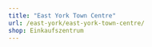 ```yaml
---
title: "East York Town Centre"
url: /east-york/east-york-town-centre/
shop: Einkaufszentrum
---
```

